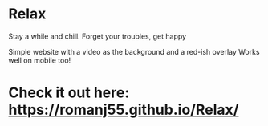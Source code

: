 # Relax

Stay a while and chill.
Forget your troubles, get happy

Simple website with a video as the background and a red-ish overlay
Works well on mobile too!

# Check it out here: https://romanj55.github.io/Relax/
